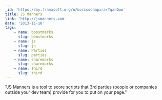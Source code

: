 ```yaml
---
_id: 'https://my.framasoft.org/u/borisschapira/?qxnGuw'
title: JS Manners
link: 'http://jsmanners.com'
date: '2013-11-18'
tags:
    - name: boostmarks
      slug: boostmarks
    - name: js
      slug: js
    - name: Parties
      slug: parties
    - name: sharemarks
      slug: sharemarks
    - name: Third
      slug: third
---
```


<div class="markdown"><p>&quot;JS Manners is a tool to score scripts that 3rd parties (people or companies outside your dev team) provide for you to put on your page.&quot;
</p></div>

